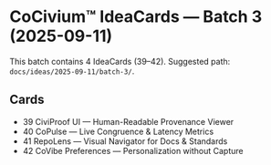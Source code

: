<!-- status: stub; target: 150+ words -->
# CoCivium™ IdeaCards — Batch 3 (2025-09-11)

This batch contains 4 IdeaCards (39–42). Suggested path: `docs/ideas/2025-09-11/batch-3/`.

## Cards
- 39 CiviProof UI — Human-Readable Provenance Viewer
- 40 CoPulse — Live Congruence & Latency Metrics
- 41 RepoLens — Visual Navigator for Docs & Standards
- 42 CoVibe Preferences — Personalization without Capture

